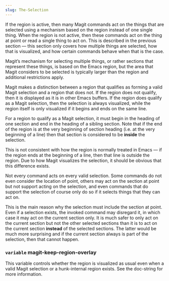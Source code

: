 ```yaml
---
slug: The-Selection
---
```


If the region is active, then many Magit commands act on the things that are selected using a mechanism based on the region instead of one single thing. When the region is not active, then these commands act on the thing at point or read a single thing to act on. This is described in the previous section — this section only covers how multiple things are selected, how that is visualized, and how certain commands behave when that is the case.

Magit’s mechanism for selecting multiple things, or rather sections that represent these things, is based on the Emacs region, but the area that Magit considers to be selected is typically larger than the region and additional restrictions apply.

Magit makes a distinction between a region that qualifies as forming a valid Magit selection and a region that does not. If the region does not qualify, then it is displayed as it is in other Emacs buffers. If the region does qualify as a Magit selection, then the selection is always visualized, while the region itself is only visualized if it begins and ends on the same line.

For a region to qualify as a Magit selection, it must begin in the heading of one section and end in the heading of a sibling section. Note that if the end of the region is at the very beginning of section heading (i.e. at the very beginning of a line) then that section is considered to be **inside** the selection.

This is not consistent with how the region is normally treated in Emacs — if the region ends at the beginning of a line, then that line is outside the region. Due to how Magit visualizes the selection, it should be obvious that this difference exists.

Not every command acts on every valid selection. Some commands do not even consider the location of point, others may act on the section at point but not support acting on the selection, and even commands that do support the selection of course only do so if it selects things that they can act on.

This is the main reason why the selection must include the section at point. Even if a selection exists, the invoked command may disregard it, in which case it may act on the current section only. It is much safer to only act on the current section but not the other selected sections than it is to act on the current section **instead** of the selected sections. The latter would be much more surprising and if the current section always is part of the selection, then that cannot happen.

### <span className="tag variable">`variable`</span> **magit-keep-region-overlay**

This variable controls whether the region is visualized as usual even when a valid Magit selection or a hunk-internal region exists. See the doc-string for more information.
